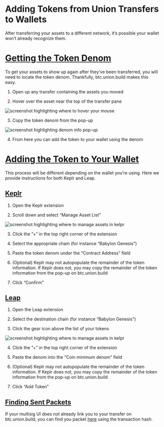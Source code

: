 Adding Tokens from Union Transfers to Wallets
=============================================

After transferring your assets to a different network, it’s possible your wallet won’t already recognize them.

[Getting the Token Denom](#getting-the-token-denom)
===================================================

To get your assets to show up again after they’ve been transferred, you will need to locate the token denom. Thankfully, btc.union.build makes this easy.

1.  Open up any transfer containing the assets you moved
    
2.  Hover over the asset near the top of the transfer pane
    

![screenshot highlighting where to hover your mouse](/faq/btc_union_token_hover.png)

3.  Copy the token denom from the pop-up

![screenshot highlighting denom info pop-up](/faq/btc_union_token_denom.png)

4.  From here you can add the token to your wallet using the denom

[Adding the Token to Your Wallet](#adding-the-token-to-your-wallet)
===================================================================

This process will be different depending on the wallet you’re using. Here we provide instructions for both Keplr and Leap.

[Keplr](#keplr)
---------------

1.  Open the Keplr extension
    
2.  Scroll down and select “Manage Asset List”
    

![screenshot highlighting where to manage assets in kelpr](/faq/kelpr_manage_assets.png)

3.  Click the ”+” in the top right corner of the extension
    
4.  Select the appropriate chain (for instance “Babylon Genesis”)
    
5.  Paste the token denom under the “Contract Address” field
    
6.  (Optional) Keplr may not autopopulate the remainder of the token information. If Keplr does not, you may copy the remainder of the token information from the pop-up on btc.union.build
    
7.  Click “Confirm”
    

[Leap](#leap)
-------------

1.  Open the Leap extension
    
2.  Select the destination chain (for instance “Babylon Genesis”)
    
3.  Click the gear icon above the list of your tokens
    

![screenshot highlighting where to manage assets in kelpr](/faq/leap_manage_assets.png)

4.  Click the ”+” in the top right corner of the extension
    
5.  Paste the denom into the “Coin minimum denom” field
    
6.  (Optional) Keplr may not autopopulate the remainder of the token information. If Keplr does not, you may copy the remainder of the token information from the pop-up on btc.union.build
    
7.  Click “Add Token”
    

[Finding Sent Packets](#finding-sent-packets)
---------------------------------------------

If your multisig UI does not already link you to your transfer on btc.union.build, you can find you packet [here](https://btc.union.build/explorer/find-packet) using the transaction hash.
